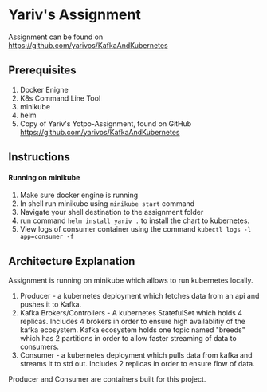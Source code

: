 # Yariv's Assignment
Assignment can be found on https://github.com/yarivos/KafkaAndKubernetes
## Prerequisites
1. Docker Enigne
2. K8s Command Line Tool
3. minikube
4. helm
5. Copy of Yariv's Yotpo-Assignment, found on GitHub https://github.com/yarivos/KafkaAndKubernetes

## Instructions
#### Running on minikube

1. Make sure docker engine is running
2. In shell run minikube using ```minikube start``` command
3. Navigate your shell destination to the assignment folder
4. run command ```helm install yariv .``` to install the chart to kubernetes.
5. View logs of consumer container using the command  ```kubectl logs -l app=consumer -f ```

## Architecture Explanation
Assignment is running on minikube which allows to run kubernetes locally.

1. Producer - a kubernetes deployment which fetches data from an api and pushes it to Kafka.
2. Kafka Brokers/Controllers - A kubernetes StatefulSet which holds 4 replicas. 
    Includes 4 brokers in order to ensure high availablitiy of the kafka ecosystem.
    Kafka ecosystem holds one topic named "breeds" which has 2 partitions in order to allow faster streaming of data to consumers.
3. Consumer - a kubernetes deployment which pulls data from kafka and streams it to std out.
    Includes 2 replicas in order to ensure flow of data.

Producer and Consumer are containers built for this project.